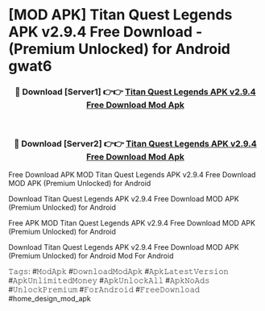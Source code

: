 # [MOD APK] Titan Quest Legends APK v2.9.4 Free Download - (Premium Unlocked) for Android gwat6



<div align="center">
<h3>🔴 Download [Server1] 👉👉 <a href="https://momento.my/?title=Titan_Quest_Legends_APK_v2.9.4_Free_Download">Titan Quest Legends APK v2.9.4 Free Download Mod Apk</a></h3><br>

<h3>🔴 Download [Server2] 👉👉 <a href="https://momento.my/?title=Titan_Quest_Legends_APK_v2.9.4_Free_Download">Titan Quest Legends APK v2.9.4 Free Download Mod Apk</a></h3>
</div>



Free Download APK MOD Titan Quest Legends APK v2.9.4 Free Download MOD APK (Premium Unlocked) for Android

Download Titan Quest Legends APK v2.9.4 Free Download MOD APK (Premium Unlocked) for Android

Free APK MOD Titan Quest Legends APK v2.9.4 Free Download MOD APK (Premium Unlocked) for Android

Download Titan Quest Legends APK v2.9.4 Free Download MOD APK (Premium Unlocked) for Android Mod For Android

𝚃𝚊𝚐𝚜: #𝙼𝚘𝚍𝙰𝚙𝚔 #𝙳𝚘𝚠𝚗𝚕𝚘𝚊𝚍𝙼𝚘𝚍𝙰𝚙𝚔 #𝙰𝚙𝚔𝙻𝚊𝚝𝚎𝚜𝚝𝚅𝚎𝚛𝚜𝚒𝚘𝚗 #𝙰𝚙𝚔𝚄𝚗𝚕𝚒𝚖𝚒𝚝𝚎𝚍𝙼𝚘𝚗𝚎𝚢 #𝙰𝚙𝚔𝚄𝚗𝚕𝚘𝚌𝚔𝙰𝚕𝚕 #𝙰𝚙𝚔𝙽𝚘𝙰𝚍𝚜 #𝚄𝚗𝚕𝚘𝚌𝚔𝙿𝚛𝚎𝚖𝚒𝚞𝚖 #𝙵𝚘𝚛𝙰𝚗𝚍𝚛𝚘𝚒𝚍 #𝙵𝚛𝚎𝚎𝙳𝚘𝚠𝚗𝚕𝚘𝚊𝚍 #home_design_mod_apk
